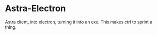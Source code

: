 # Astra-Electron
Astra client, into electron, turning it into an exe. This makes ctrl to sprint a thing. 
